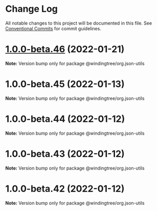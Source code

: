 # Change Log

All notable changes to this project will be documented in this file.
See [Conventional Commits](https://conventionalcommits.org) for commit guidelines.

# [1.0.0-beta.46](https://github.com/windingtree/org.id-sdk/compare/v1.0.0-beta.45...v1.0.0-beta.46) (2022-01-21)

**Note:** Version bump only for package @windingtree/org.json-utils





# 1.0.0-beta.45 (2022-01-13)

**Note:** Version bump only for package @windingtree/org.json-utils





# 1.0.0-beta.44 (2022-01-12)

**Note:** Version bump only for package @windingtree/org.json-utils





# 1.0.0-beta.43 (2022-01-12)

**Note:** Version bump only for package @windingtree/org.json-utils





# 1.0.0-beta.42 (2022-01-12)

**Note:** Version bump only for package @windingtree/org.json-utils
